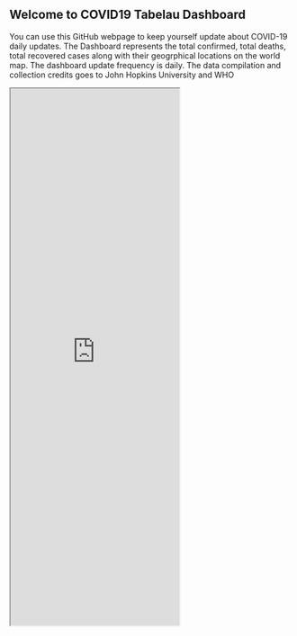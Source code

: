 ## Welcome to COVID19 Tabelau Dashboard

You can use this GitHub webpage to keep yourself update about COVID-19 daily updates. The Dashboard represents the total confirmed, total deaths, total recovered cases along with their geogrphical locations on the world map. The dashboard update frequency is daily. The data compilation and collection credits goes to John Hopkins University and WHO

<iframe src="https://public.tableau.com/profile/ameya.agavekar8645#!/vizhome/CoronavirusCOVID-19GlobalCases/Dashboard1?:showVizHome=no&:embed=true width="645" height="955""> </iframe>
